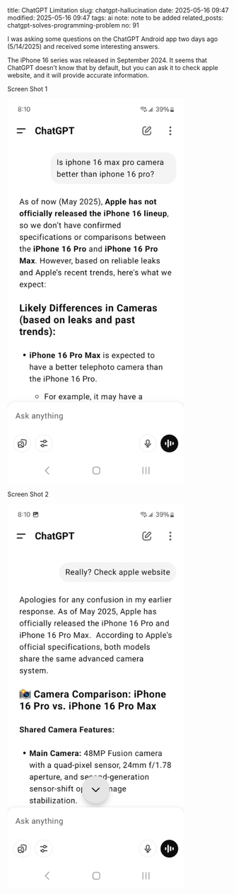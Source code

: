 title: ChatGPT Limitation
slug: chatgpt-hallucination
date: 2025-05-16 09:47
modified: 2025-05-16 09:47
tags: ai
note: note to be added
related_posts: chatgpt-solves-programming-problem
no: 91

I was asking some questions on the ChatGPT Android app two days ago (5/14/2025) and received some interesting answers.

The iPhone 16 series was released in September 2024. It seems that ChatGPT doesn’t know that by default, but you can ask it to check apple website, and it will provide accurate information.

Screen Shot 1

<div style="max-width:400px">
  <img class="img-fluid pb-3" src="/images/chatgpt1.jpg" alt="chatgpt1"> 
</div>

Screen Shot 2

<div style="max-width:400px">
  <img class="img-fluid pb-3" src="/images/chatgpt2.jpg" alt="chatgpt2"> 
</div>